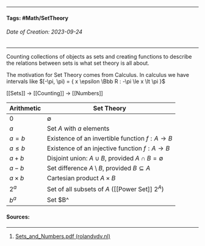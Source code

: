 __________________________________________________________________________
#### **Tags:** #Math/SetTheory 
###### *Date of Creation: 2023-09-24*
__________________________________________________________________________

Counting collections of objects as sets and creating functions to describe the relations between sets is what set theory is all about.

The motivation for Set Theory comes from Calculus. In calculus we have intervals like $[-\pi, \pi) = { x \epsilon \Bbb R : -\pi \le x \lt \pi }$

[[Sets]] -> [[Counting]] -> [[Numbers]]

| Arithmetic | Set Theory |
| -----------| -----------|
| $0$ | $\emptyset$ |
| $a$ | Set $A$ with $a$ elements |
| $a = b$| Existence of an invertible function $f:A \rightarrow B$ |
| $a \le b$ | Existence of an injective function $f:A \rightarrow B$ |
| $a + b$ | Disjoint union: $A \cup B$, provided $A \cap B = \emptyset$ |
| $a -b$ | Set difference $A \setminus B$, provided $B \subseteq A$ |
| $a \times b$ | Cartesian product $A \times B$ |
| $2^a$ | Set of all subsets of $A$ ([[Power Set]] $2^A$) |
| $b^a$ | Set $B^



#### Sources:
__________________________________________________________________________
1. [Sets_and_Numbers.pdf (rolandvdv.nl)](https://www.rolandvdv.nl/Sets_and_Numbers.pdf)
